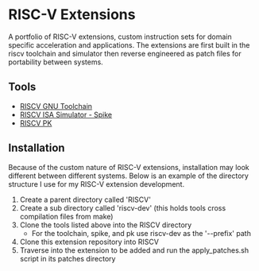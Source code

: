 # RISC-V Extensions

A portfolio of RISC-V extensions, custom instruction sets for domain specific acceleration and applications.  The extensions are first built in the riscv toolchain and simulator then reverse engineered as patch files for  portability between systems.

## Tools

- [RISCV GNU Toolchain](https://github.com/riscv-collab/riscv-gnu-toolchain)
- [RISCV ISA Simulator - Spike](https://github.com/riscv-software-src/riscv-isa-sim)
- [RISCV PK](https://github.com/riscv-software-src/riscv-pk)

## Installation

Because of the custom nature of RISC-V extensions, installation may look different between different systems.
Below is an example of the directory structure I use for my RISC-V extension development.

1. Create a parent directory called 'RISCV'
2. Create a sub directory called 'riscv-dev' (this holds tools cross compilation files from make)
3. Clone the tools listed above into the RISCV directory
    - For the toolchain, spike, and pk use riscv-dev as the '--prefix' path
4. Clone this extension repository into RISCV
5. Traverse into the extension to be added and run the apply_patches.sh script in its patches directory